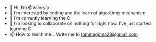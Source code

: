 - 👋 Hi, I’m @Valeryio
- 👀 I’m interested by coding and the learn of algorithms mechanism
- 🌱 I’m currently learning the C
- 💞️ I’m looking to collaborate on nothing for right now. I've just started learning C
- 📫 How to reach me...
Write me to tommagoma23@gmail.com

<!---
Valeryio/Valeryio is a ✨ special ✨ repository because its `README.md` (this file) appears on your GitHub profile.
You can click the Preview link to take a look at your changes.
--->
